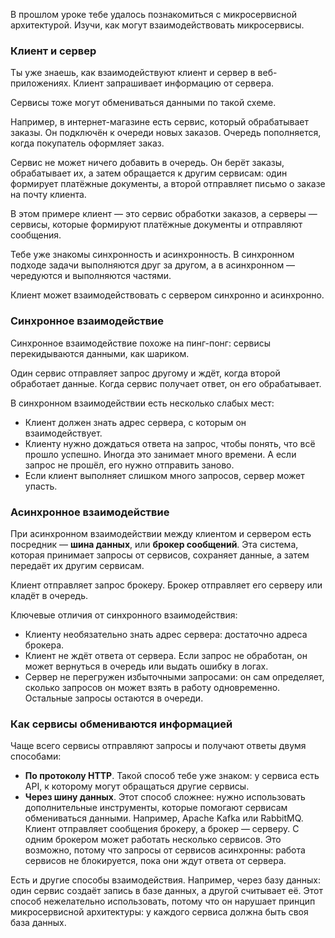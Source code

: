 

В прошлом уроке тебе удалось познакомиться с микросервисной архитектурой. Изучи, как могут взаимодействовать микросервисы.

### Клиент и сервер

Ты уже знаешь, как взаимодействуют клиент и сервер в веб-приложениях. Клиент запрашивает информацию от сервера.

Сервисы тоже могут обмениваться данными по такой схеме.


Например, в интернет-магазине есть сервис, который обрабатывает заказы. Он подключён к очереди новых заказов. Очередь пополняется, когда покупатель оформляет заказ.

Сервис не может ничего добавить в очередь. Он берёт заказы, обрабатывает их, а затем обращается к другим сервисам: один формирует платёжные документы, а второй отправляет письмо о заказе на почту клиента.

В этом примере клиент — это сервис обработки заказов, а серверы — сервисы, которые формируют платёжные документы и отправляют сообщения.

Тебе уже знакомы синхронность и асинхронность. В синхронном подходе задачи выполняются друг за другом, а в асинхронном — чередуются и выполняются частями.

Клиент может взаимодействовать с сервером синхронно и асинхронно.
### **Синхронное взаимодействие**

Синхронное взаимодействие похоже на пинг-понг: сервисы перекидываются данными, как шариком.

Один сервис отправляет запрос другому и ждёт, когда второй обработает данные. Когда сервис получает ответ, он его обрабатывает.

В синхронном взаимодействии есть несколько слабых мест:

- Клиент должен знать адрес сервера, с которым он взаимодействует.
- Клиенту нужно дождаться ответа на запрос, чтобы понять, что всё прошло успешно. Иногда это занимает много времени. А если запрос не прошёл, его нужно отправить заново.
- Если клиент выполняет слишком много запросов, сервер может упасть.
### **Асинхронное взаимодействие**

При асинхронном взаимодействии между клиентом и сервером есть посредник — **шина данных**, или **брокер сообщений**. Эта система, которая принимает запросы от сервисов, сохраняет данные, а затем передаёт их другим сервисам.

Клиент отправляет запрос брокеру. Брокер отправляет его серверу или кладёт в очередь.

Ключевые отличия от синхронного взаимодействия:

- Клиенту необязательно знать адрес сервера: достаточно адреса брокера.
- Клиент не ждёт ответа от сервера. Если запрос не обработан, он может вернуться в очередь или выдать ошибку в логах.
- Сервер не перегружен избыточными запросами: он сам определяет, сколько запросов он может взять в работу одновременно. Остальные запросы остаются в очереди.

### Как сервисы обмениваются информацией

Чаще всего сервисы отправляют запросы и получают ответы двумя способами:

- **По протоколу HTTP**. Такой способ тебе уже знаком: у сервиса есть API, к которому могут обращаться другие сервисы.
- **Через шину данных**. Этот способ сложнее: нужно использовать дополнительные инструменты, которые помогают сервисам обмениваться данными. Например, Apache Kafka или RabbitMQ.  
  Клиент отправляет сообщения брокеру, а брокер — серверу. С одним брокером может работать несколько сервисов. Это возможно, потому что запросы от сервисов асинхронны: работа сервисов не блокируется, пока они ждут ответа от сервера.

Есть и другие способы взаимодействия. Например, через базу данных: один сервис создаёт запись в базе данных, а другой считывает её. Этот способ нежелательно использовать, потому что он нарушает принцип микросервисной архитектуры: у каждого сервиса должна быть своя база данных.